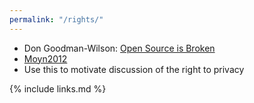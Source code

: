 ```yaml
---
permalink: "/rights/"
---
```


-   Don Goodman-Wilson: [Open Source is Broken](https://www.linkedin.com/posts/suebritton_why-janie-doe-matters-1032019-activity-6586610573671227392-ndKC/)
-   [Moyn2012](BIB)
-   Use this to motivate discussion of the right to privacy

{% include links.md %}
